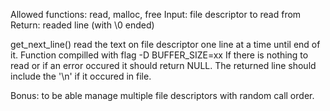 Allowed functions: read, malloc, free
Input: file descriptor to read from
Return: readed line (with \0 ended)

get_next_line() read the text on file descriptor one line at a time until end of it.
Function compilled with flag -D BUFFER_SIZE=xx
If there is  nothing to read or if an error occured it should return NULL.
The returned line should include the '\n' if it occured in file.

Bonus: to be able manage multiple file descriptors with random call order.
